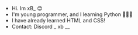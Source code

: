 - Hi. Im xB_ 😊
- I'm young programmer, and I learning Python 🐍🐍🐍
- I have already learned HTML and CSS!
- Contact: Discord _ xb __
